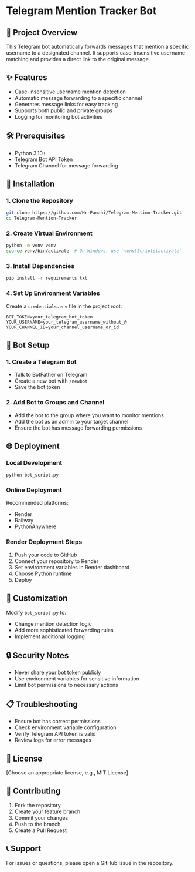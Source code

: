 # Telegram Mention Tracker Bot

## 📌 Project Overview

This Telegram bot automatically forwards messages that mention a specific username to a designated channel. It supports case-insensitive username matching and provides a direct link to the original message.

## ✨ Features

- Case-insensitive username mention detection
- Automatic message forwarding to a specific channel
- Generates message links for easy tracking
- Supports both public and private groups
- Logging for monitoring bot activities

## 🛠 Prerequisites

- Python 3.10+
- Telegram Bot API Token
- Telegram Channel for message forwarding

## 🚀 Installation

### 1. Clone the Repository
```bash
git clone https://github.com/Hr-Panahi/Telegram-Mention-Tracker.git
cd Telegram-Mention-Tracker
```

### 2. Create Virtual Environment
```bash
python -m venv venv
source venv/bin/activate  # On Windows, use `venv\Scripts\activate`
```

### 3. Install Dependencies
```bash
pip install -r requirements.txt
```

### 4. Set Up Environment Variables
Create a `credentials.env` file in the project root:
```
BOT_TOKEN=your_telegram_bot_token
YOUR_USERNAME=your_telegram_username_without_@
YOUR_CHANNEL_ID=your_channel_username_or_id
```

## 🤖 Bot Setup

### 1. Create a Telegram Bot
- Talk to BotFather on Telegram
- Create a new bot with `/newbot`
- Save the bot token

### 2. Add Bot to Groups and Channel
- Add the bot to the group where you want to monitor mentions
- Add the bot as an admin to your target channel
- Ensure the bot has message forwarding permissions

## 🌐 Deployment

### Local Development
```bash
python bot_script.py
```

### Online Deployment
Recommended platforms:
- Render
- Railway
- PythonAnywhere

### Render Deployment Steps
1. Push your code to GitHub
2. Connect your repository to Render
3. Set environment variables in Render dashboard
4. Choose Python runtime
5. Deploy

## 🔧 Customization

Modify `bot_script.py` to:
- Change mention detection logic
- Add more sophisticated forwarding rules
- Implement additional logging

## 🔒 Security Notes

- Never share your bot token publicly
- Use environment variables for sensitive information
- Limit bot permissions to necessary actions

## 📋 Troubleshooting

- Ensure bot has correct permissions
- Check environment variable configuration
- Verify Telegram API token is valid
- Review logs for error messages

## 📝 License

[Choose an appropriate license, e.g., MIT License]

## 🤝 Contributing

1. Fork the repository
2. Create your feature branch
3. Commit your changes
4. Push to the branch
5. Create a Pull Request

## 📞 Support

For issues or questions, please open a GitHub issue in the repository.